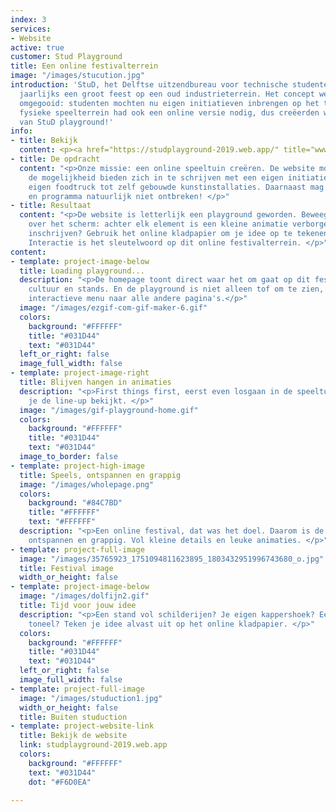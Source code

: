 ```yaml
---
index: 3
services:
- Website
active: true
customer: Stud Playground
title: Een online festivalterrein
image: "/images/stucution.jpg"
introduction: 'StuD, het Delftse uitzendbureau voor technische studenten, organiseert
  jaarlijks een groot feest op een oud industrieterrein. Het concept werd onlangs
  omgegooid: studenten mochten nu eigen initiatieven inbrengen op het terrein. Dit
  fysieke speelterrein had ook een online versie nodig, dus creëerden wij de website
  van StuD playground!'
info:
- title: Bekijk
  content: <p><a href="https://studplayground-2019.web.app/" title="www.studplayground.nl">studplayground-2019.web.app</a></p>
- title: De opdracht
  content: "<p>Onze missie: een online speeltuin creëren. De website moet studenten
    de mogelijkheid bieden zich in te schrijven met een eigen initiatief - van een
    eigen foodtruck tot zelf gebouwde kunstinstallaties. Daarnaast mag de line-up
    en programma natuurlijk niet ontbreken! </p>"
- title: Resultaat
  content: "<p>De website is letterlijk een playground geworden. Beweeg met je muis
    over het scherm: achter elk element is een kleine animatie verborgen. Wil je je
    inschrijven? Gebruik het online kladpapier om je idee op te tekenen en in te schrijven.
    Interactie is het sleutelwoord op dit online festivalterrein. </p>"
content:
- template: project-image-below
  title: Loading playground...
  description: "<p>De homepage toont direct waar het om gaat op dit festival: muziek,
    cultuur en stands. En de playground is niet alleen tof om te zien, het vormt het
    interactieve menu naar alle andere pagina's.</p>"
  image: "/images/ezgif-com-gif-maker-6.gif"
  colors:
    background: "#FFFFFF"
    title: "#031D44"
    text: "#031D44"
  left_or_right: false
  image_full_width: false
- template: project-image-right
  title: Blijven hangen in animaties
  description: "<p>First things first, eerst even losgaan in de speeltuin voordat
    je de line-up bekijkt. </p>"
  image: "/images/gif-playground-home.gif"
  colors:
    background: "#FFFFFF"
    title: "#031D44"
    text: "#031D44"
  image_to_border: false
- template: project-high-image
  title: Speels, ontspannen en grappig
  image: "/images/wholepage.png"
  colors:
    background: "#84C7BD"
    title: "#FFFFFF"
    text: "#FFFFFF"
  description: "<p>Een online festival, dat was het doel. Daarom is de website speels,
    ontspannen en grappig. Vol kleine details en leuke animaties. </p>"
- template: project-full-image
  image: "/images/35765923_1751094811623895_1803432951996743680_o.jpg"
  title: Festival image
  width_or_height: false
- template: project-image-below
  image: "/images/dolfijn2.gif"
  title: Tijd voor jouw idee
  description: "<p>Een stand vol schilderijen? Je eigen kappershoek? Een stage voor
    toneel? Teken je idee alvast uit op het online kladpapier. </p>"
  colors:
    background: "#FFFFFF"
    title: "#031D44"
    text: "#031D44"
  left_or_right: false
  image_full_width: false
- template: project-full-image
  image: "/images/studuction1.jpg"
  width_or_height: false
  title: Buiten studuction
- template: project-website-link
  title: Bekijk de website
  link: studplayground-2019.web.app
  colors:
    background: "#FFFFFF"
    text: "#031D44"
    dot: "#F6D0EA"

---
```

